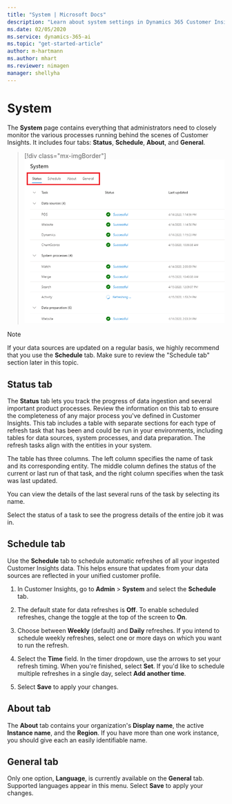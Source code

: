 ```yaml
---
title: "System | Microsoft Docs"
description: "Learn about system settings in Dynamics 365 Customer Insights."
ms.date: 02/05/2020
ms.service: dynamics-365-ai
ms.topic: "get-started-article"
author: m-hartmann
ms.author: mhart
ms.reviewer: nimagen
manager: shellyha
---
```


# System

The **System** page contains everything that administrators need to closely monitor the various processes running behind the scenes of Customer Insights. It includes four tabs: **Status**, **Schedule**, **About**, and **General**.

> [!div class="mx-imgBorder"]
> ![System page](media/system-tabs.png "System page")

> [!NOTE]
> If your data sources are updated on a regular basis, we highly recommend that you use the **Schedule** tab. Make sure to review the "Schedule tab" section later in this topic.

## Status tab

The **Status** tab lets you track the progress of data ingestion and several important product processes. Review the information on this tab to ensure the completeness of any major process you've defined in Customer Insights. This tab includes a table with separate sections for each type of refresh task that has been and could be run in your environments, including tables for data sources, system processes, and data preparation. The refresh tasks align with the entities in your system.

The table has three columns. The left column specifies the name of task and its corresponding entity. The middle column defines the status of the current or last run of that task, and the right column specifies when the task was last updated.

You can view the details of the last several runs of the task by selecting its name.

Select the status of a task to see the progress details of the entire job it was in.

## Schedule tab

Use the **Schedule** tab to schedule automatic refreshes of all your ingested Customer Insights data. This helps ensure that updates from your data sources are reflected in your unified customer profile.

1. In Customer Insights, go to **Admin** > **System** and select the **Schedule** tab.

2. The default state for data refreshes is **Off**. To enable scheduled refreshes, change the toggle at the top of the screen to **On**.

3. Choose between **Weekly** (default) and **Daily** refreshes. If you intend to schedule weekly refreshes, select one or more days on which you want to run the refresh.

4. Select the **Time** field. In the timer dropdown, use the arrows to set your refresh timing. When you're finished, select **Set**. If you'd like to schedule multiple refreshes in a single day, select **Add another time**.

5. Select **Save** to apply your changes.

## About tab

The **About** tab contains your organization's **Display name**, the active **Instance name**, and the **Region**. If you have more than one work instance, you should give each an easily identifiable name.

## General tab

Only one option, **Language**, is currently available on the **General** tab. Supported languages appear in this menu. Select **Save** to apply your changes.
